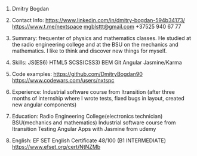 1. Dmitry Bogdan

2. Contact Info:
    https://www.linkedin.com/in/dmitry-bogdan-594b34173/
    https://www.t.me/nextspace
    mgblsttt@gmail.com
    +37525 940 67 77    
    
3. Summary: 
    frequenter of physics and mathematics classes. He studied at the radio engineering college and at the BSU on the 
    mechanics and mathematics. I like to think and discover new things for myself.
    
4. Skills:
    JS(ES6)
    HTML5
    SCSS(CSS3)
    BEM
    Git
    Angular
    Jasmine/Karma
    
5. Code examples:
    https://github.com/DmitryBogdan90
    https://www.codewars.com/users/nxtspc
    
6. Experience: 
    Industrial software course from Itransition (after three months of internship where I wrote tests, fixed bugs in 
    layout, created new angular components)
    
7. Education:
    Radio Engineering College(electronics technician)
    BSU(mechanics and mathematics)
    Industrial software course from Itransition
    Testing Angular Apps with Jasmine from udemy
    
8. English:
    EF SET English Certificate 48/100 (B1 INTERMEDIATE)
    https://www.efset.org/cert/NtNZMb
